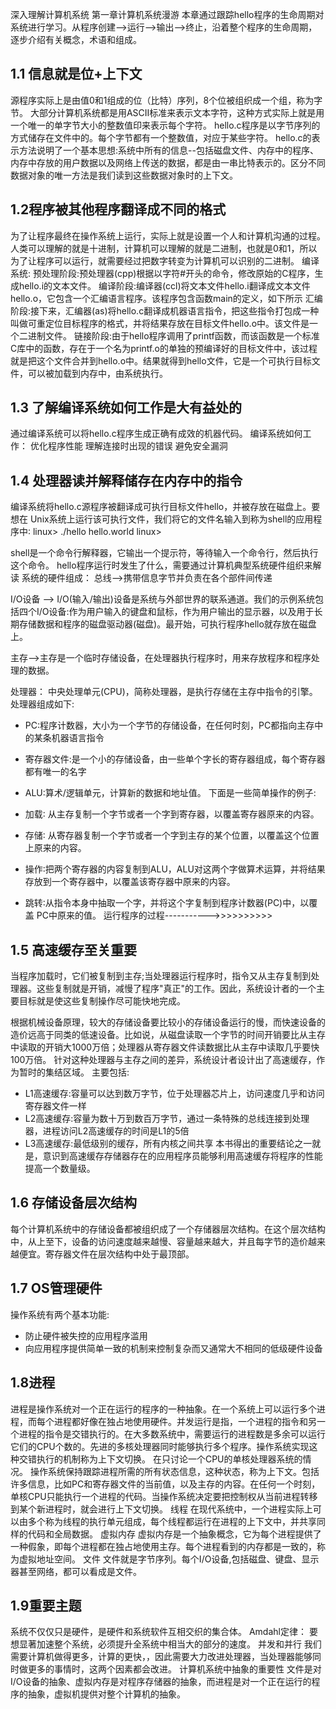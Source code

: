 深入理解计算机系统
第一章计算机系统漫游
本章通过跟踪hello程序的生命周期对系统进行学习。从程序创建-->运行-->输出-->终止，沿着整个程序的生命周期，逐步介绍有关概念，术语和组成。

## 1.1 信息就是位+上下文

源程序实际上是由值0和1组成的位（比特）序列，8个位被组织成一个组，称为字节。
大部分计算机系统都是用ASCII标准来表示文本字符，这种方式实际上就是用一个唯一的单字节大小的整数值印来表示每个字符。
hello.c程序是以字节序列的方式储存在文件中的。每个字节都有一个整数值，对应于某些字符。
hello.c的表示方法说明了一个基本思想:系统中所有的信息--包括磁盘文件、内存中的程序、内存中存放的用户数据以及网络上传送的数据，都是由一串比特表示的。区分不同数据对象的唯一方法是我们读到这些数据对象时的上下文。

## 1.2程序被其他程序翻译成不同的格式

为了让程序最终在操作系统上运行，实际上就是设置一个人和计算机沟通的过程。人类可以理解的就是十进制，计算机可以理解的就是二进制，也就是0和1，所以为了让程序可以运行，就需要经过把数字转变为计算机可以识别的二进制。
编译系统:
预处理阶段:预处理器(cpp)根据以字符#开头的命令，修改原始的C程序，生成hello.i的文本文件。
编译阶段:编译器(ccl)将文本文件hello.i翻译成文本文件hello.o，它包含一个汇编语言程序。该程序包含函数main的定义，如下所示
汇编阶段:接下来，汇编器(as)将hello.c翻译成机器语言指令，把这些指令打包成一种叫做可重定位目标程序的格式，并将结果存放在目标文件hello.o中。该文件是一个二进制文件。
链接阶段:由于hello程序调用了printf函数，而该函数是一个标准C库中的函数，存在于一个名为printf.o的单独的预编译好的目标文件中，该过程就是把这个文件合并到hello.o中。结果就得到hello文件，它是一个可执行目标文件，可以被加载到内存中，由系统执行。

## 1.3 了解编译系统如何工作是大有益处的

通过编译系统可以将hello.c程序生成正确有成效的机器代码。
编译系统如何工作：
优化程序性能
理解连接时出现的错误
避免安全漏洞

## 1.4 处理器读并解释储存在内存中的指令

编译系统将hello.c源程序被翻译成可执行目标文件hello，并被存放在磁盘上。要想在 Unix系统上运行该可执行文件，我们将它的文件名输入到称为shell的应用程序中∶
linux> ./hello
hello.world
linux>

shell是一个命令行解释器，它输出一个提示符，等待输入一个命令行，然后执行这个命令。
hello程序运行时发生了什么，需要通过计算机典型系统硬件组织来解读
系统的硬件组成：
总线-->携带信息字节并负责在各个部件间传递

I/O设备 -->
I/O(输入/输出)设备是系统与外部世界的联系通道。我们的示例系统包括四个I/O设备:作为用户输入的键盘和鼠标，作为用户输出的显示器，以及用于长期存储数据和程序的磁盘驱动器(磁盘)。最开始，可执行程序hello就存放在磁盘上。

主存-->主存是一个临时存储设备，在处理器执行程序时，用来存放程序和程序处理的数据。

处理器：
中央处理单元(CPU)，简称处理器，是执行存储在主存中指令的引擎。处理器组成如下:
- PC:程序计数器，大小为一个字节的存储设备，在任何时刻，PC都指向主存中的某条机器语言指令
- 寄存器文件:是一个小的存储设备，由一些单个字长的寄存器组成，每个寄存器都有唯一的名字
- ALU:算术/逻辑单元，计算新的数据和地址值。
  下面是一些简单操作的例子:

- 加载∶ 从主存复制一个字节或者一个字到寄存器，以覆盖寄存器原来的内容。
- 存储∶ 从寄存器复制一个字节或者一个字到主存的某个位置，以覆盖这个位置上原来的内容。
- 操作∶把两个寄存器的内容复制到ALU，ALU对这两个字做算术运算，并将结果存放到一个寄存器中，以覆盖该寄存器中原来的内容。
- 跳转∶从指令本身中抽取一个字，并将这个字复制到程序计数器(PC)中，以覆盖 PC中原来的值。
  运行程序的过程----------->>>>>>>>>>


## 1.5 高速缓存至关重要

当程序加载时，它们被复制到主存;当处理器运行程序时，指令又从主存复制到处理器。这些复制就是开销，减慢了程序"真正"的工作。因此，系统设计者的一个主要目标就是使这些复制操作尽可能快地完成。

根据机械设备原理，较大的存储设备要比较小的存储设备运行的慢，而快速设备的造价远高于同类的低速设备。比如说，从磁盘读取一个字节的时间开销要比从主存中读取的开销大1000万倍；处理器从寄存器文件读数据比从主存中读取几乎要快100万倍。
针对这种处理器与主存之间的差异，系统设计者设计出了高速缓存，作为暂时的集结区域。
主要包括:
- L1高速缓存:容量可以达到数万字节，位于处理器芯片上，访问速度几乎和访问寄存器文件一样
- L2高速缓存:容量为数十万到数百万字节，通过一条特殊的总线连接到处理器，进程访问L2高速缓存的时间是L1的5倍
- L3高速缓存:最低级别的缓存，所有内核之间共享
  本书得出的重要结论之一就是，意识到高速缓存存储器存在的应用程序员能够利用高速缓存将程序的性能提高一个数量级。

## 1.6 存储设备层次结构

每个计算机系统中的存储设备都被组织成了一个存储器层次结构。在这个层次结构中，从上至下，设备的访问速度越来越慢、容量越来越大，并且每字节的造价越来越便宜。寄存器文件在层次结构中处于最顶部。

## 1.7 OS管理硬件

操作系统有两个基本功能:
- 防止硬件被失控的应用程序滥用
- 向应用程序提供简单一致的机制来控制复杂而又通常大不相同的低级硬件设备

##   1.8进程

  进程是操作系统对一个正在运行的程序的一种抽象。在一个系统上可以运行多个进程，而每个进程都好像在独占地使用硬件。并发运行是指，一个进程的指令和另一个进程的指令是交错执行的。在大多数系统中，需要运行的进程数是多余可以运行它们的CPU个数的。先进的多核处理器同时能够执行多个程序。操作系统实现这种交错执行的机制称为上下文切换。
  在只讨论一个CPU的单核处理器系统的情况。
  操作系统保持跟踪进程所需的所有状态信息，这种状态，称为上下文。包括许多信息，比如PC和寄存器文件的当前值，以及主存的内容。在任何一个时刻，单核CPU只能执行一个进程的代码。当操作系统决定要把控制权从当前进程转移到某个新进程时，就会进行上下文切换。
  线程
  在现代系统中，一个进程实际上可以由多个称为线程的执行单元组成，每个线程都运行在进程的上下文中，并共享同样的代码和全局数据。
  虚拟内存
  虚拟内存是一个抽象概念，它为每个进程提供了一种假象，即每个进程都在独占地使用主存。每个进程看到的内存都是一致的，称为虚拟地址空间。
  文件
  文件就是字节序列。每个I/O设备,包括磁盘、键盘、显示器甚至网络，都可以看成是文件。

##   1.9重要主题

  系统不仅仅只是硬件，是硬件和系统软件互相交织的集合体。
  Amdahl定律：
  要想显著加速整个系统，必须提升全系统中相当大的部分的速度。
  并发和并行
  我们需要计算机做得更多，计算的更快，，因此需要大力改进处理器，当处理器能够同时做更多的事情时，这两个因素都会改进。
  计算机系统中抽象的重要性
  文件是对I/O设备的抽象、虚拟内存是对程序存储器的抽象，而进程是对一个正在运行的程序的抽象，虚拟机提供对整个计算机的抽象。